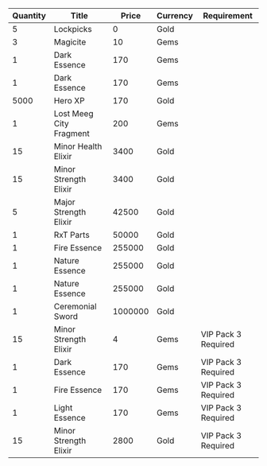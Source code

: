 | Quantity | Title | Price | Currency |  Requirement |
| -------- | ----- | ----- | -------- |  ----------- |
| 5 | Lockpicks | 0 | Gold |  |
| 3 | Magicite | 10 | Gems |  |
| 1 | Dark Essence | 170 | Gems |  |
| 1 | Dark Essence | 170 | Gems |  |
| 5000 | Hero XP | 170 | Gold |  |
| 1 | Lost Meeg City Fragment | 200 | Gems |  |
| 15 | Minor Health Elixir | 3400 | Gold |  |
| 15 | Minor Strength Elixir | 3400 | Gold |  |
| 5 | Major Strength Elixir | 42500 | Gold |  |
| 1 | RxT Parts | 50000 | Gold |  |
| 1 | Fire Essence | 255000 | Gold |  |
| 1 | Nature Essence | 255000 | Gold |  |
| 1 | Nature Essence | 255000 | Gold |  |
| 1 | Ceremonial Sword | 1000000 | Gold |  |
| 15 | Minor Strength Elixir | 4 | Gems | VIP Pack 3 Required |
| 1 | Dark Essence | 170 | Gems | VIP Pack 3 Required |
| 1 | Fire Essence | 170 | Gems | VIP Pack 3 Required |
| 1 | Light Essence | 170 | Gems | VIP Pack 3 Required |
| 15 | Minor Strength Elixir | 2800 | Gold | VIP Pack 3 Required |
